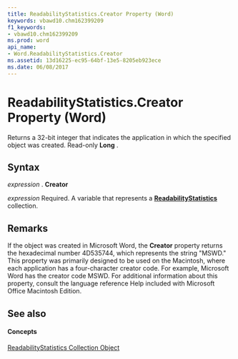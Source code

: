 ```yaml
---
title: ReadabilityStatistics.Creator Property (Word)
keywords: vbawd10.chm162399209
f1_keywords:
- vbawd10.chm162399209
ms.prod: word
api_name:
- Word.ReadabilityStatistics.Creator
ms.assetid: 13d16225-ec95-64bf-13e5-8205eb923ece
ms.date: 06/08/2017
---
```



# ReadabilityStatistics.Creator Property (Word)

Returns a 32-bit integer that indicates the application in which the specified object was created. Read-only **Long** .


## Syntax

 _expression_ . **Creator**

 _expression_ Required. A variable that represents a **[ReadabilityStatistics](readabilitystatistics-object-word.md)** collection.


## Remarks

If the object was created in Microsoft Word, the **Creator** property returns the hexadecimal number 4D535744, which represents the string "MSWD." This property was primarily designed to be used on the Macintosh, where each application has a four-character creator code. For example, Microsoft Word has the creator code MSWD. For additional information about this property, consult the language reference Help included with Microsoft Office Macintosh Edition.


## See also


#### Concepts


[ReadabilityStatistics Collection Object](readabilitystatistics-object-word.md)

